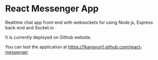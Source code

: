 # React Messenger App

Realtime chat app front-end with websockets for using Node.js, Express back-end and Socket.io

It is currently deployed on Github website.

You can test the application at https://1kangyun1.github.com/react-messenger
